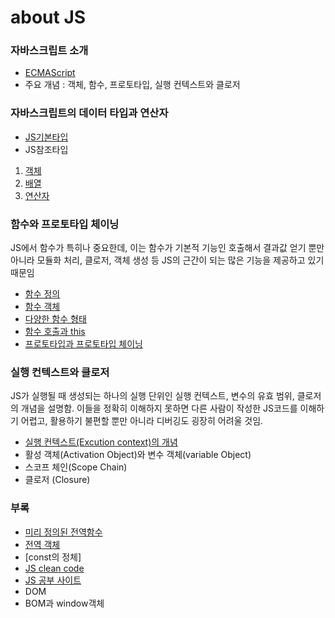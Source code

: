 # about JS

### 자바스크립트 소개
* [ECMAScript](https://github.com/jts8257/Inside_JS/blob/main/ECMAScript.md)
* 주요 개념 : 객체, 함수, 프로토타입, 실행 컨텍스트와 클로저<br>

### 자바스크립트의 데이터 타입과 연산자
* [JS기본타입](https://github.com/jts8257/Inside_JS/blob/main/%EA%B8%B0%EB%B3%B8%ED%83%80%EC%9E%85.md) <br>
* JS참조타입 <br>
1. [객체](https://github.com/jts8257/Inside_JS/blob/main/%EC%B0%B8%EC%A1%B0_%EA%B0%9D%EC%B2%B4.md) <br>
2. [배열](https://github.com/jts8257/Inside_JS/blob/main/%EC%B0%B8%EC%A1%B0-%EB%B0%B0%EC%97%B4.md) <br>
3. [연산자](https://github.com/jts8257/Inside_JS/blob/main/%EC%97%B0%EC%82%B0%EC%9E%90.md) <br>

### 함수와 프로토타입 체이닝
<p> JS에서 함수가 특히나 중요한데, 이는 함수가 기본적 기능인 호출해서 결과값 얻기 뿐만 아니라 모듈화 처리, 클로저, 객체 생성 등 JS의 근간이 되는 많은 기능을 제공하고 있기때문임 </p>

* [함수 정의](https://github.com/jts8257/Inside_JS/blob/main/%ED%95%A8%EC%88%98%EC%A0%95%EC%9D%98.md)
* [함수 객체](https://github.com/jts8257/Inside_JS/blob/main/%ED%95%A8%EC%88%98%EA%B0%9D%EC%B2%B4.md)
* [다양한 함수 형태](https://github.com/jts8257/Inside_JS/blob/main/%ED%95%A8%EC%88%983.md)
* [함수 호출과 this](https://github.com/jts8257/Inside_JS/blob/main/%ED%95%A8%EC%88%984.md)
* [프로토타입과 프로토타입 체이닝](https://github.com/jts8257/theory.js/blob/main/%ED%95%A8%EC%88%985.md)

### 실행 컨텍스트와 클로저
<p> JS가 실행될 때 생성되는 하나의 실행 단위인 실행 컨텍스트, 변수의 유효 범위, 클로저의 개념을 설명함. 이들을 정확히 이해하지 못하면 다른 사람이 작성한 JS코드를 이해하기 어렵고, 활용하기 불편할 뿐만 아니라 디버깅도 굉장히 어려울 것임.</p>

* [실행 컨텍스트(Excution context)의 개념]()
* 활성 객체(Activation Object)와 변수 객체(variable Object)
* 스코프 체인(Scope Chain)
* 클로저 (Closure)

### 부록
* [미리 정의된 전역함수](http://www.tcpschool.com/javascript/js_function_predefinedFunction)
* [전역 객체](http://www.tcpschool.com/javascript/js_standard_object)
* [const의 정체]
* [JS clean code](https://github.com/qkraudghgh/clean-code-javascript-ko)
* [JS 공부 사이트](http://www.tcpschool.com/javascript/intro)
* DOM
* BOM과 window객체
